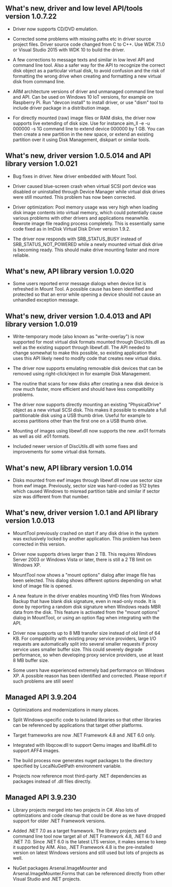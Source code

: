 
What's new, driver and low level API/tools version 1.0.7.22
-----------------------------------------------------------

* Driver now supports CD/DVD emulation.

* Corrected some problems with missing paths etc in driver source project
  files. Driver source code changed from C to C++. Use WDK 7.1.0 or Visual
  Studio 2015 with WDK 10 to build the driver.

* A few corrections to message texts and similar in low level API and command
  line tool. Also a safer way for the API to recognize the correct disk object
  as a particular virtual disk, to avoid confusion and the risk of formatting
  the wrong drive when creating and formatting a new virtual disk from command
  line.

* ARM architecture versions of driver and unmanaged command line tool and API.
  Can be used on Windows 10 IoT versions, for example on Raspberry Pi. Run
  "devcon install" to install driver, or use "dism" tool to include driver
  package in a distribution image.

* For directly mounted (raw) image files or RAM disks, the driver now supports
  live extending of disk size. Use for instance aim_ll -e -u 000000 -s 1G
  command line to extend device 000000 by 1 GB. You can then create a new
  partition in the new space, or extend an existing partition over it using
  Disk Management, diskpart or similar tools.

What's new, driver version 1.0.5.014 and API library version 1.0.021
--------------------------------------------------------------------

* Bug fixes in driver. New driver embedded with Mount Tool.

* Driver caused blue-screen crash when virtual SCSI port device was disabled
  or uninstalled through Device Manager while virtual disk drives were still
  mounted. This problem has now been corrected.

* Driver optimization: Pool memory usage was very high when loading disk image
  contents into virtual memory, which could potentially cause various problems
  with other drivers and applications meanwhile. Rewrote image file reading
  process completely. This is essentially same code fixed as in ImDisk Virtual
  Disk Driver version 1.9.2.

* The driver now responds with SRB_STATUS_BUSY instead of
  SRB_STATUS_NOT_POWERED while a newly mounted virtual disk drive is becoming
  ready. This should make drive mounting faster and more reliable.

What's new, API library version 1.0.020
---------------------------------------

* Some users reported error message dialogs when device list is refreshed in
  Mount Tool. A possible cause has been identified and protected so that an
  error while opening a device should not cause an unhandled exception message.

What's new, driver version 1.0.4.013 and API library version 1.0.019
--------------------------------------------------------------------

* Write-temporary mode (also known as "write-overlay") is now supported for
  most virtual disk formats mounted through DiscUtils.dll as well as the
  existing support through libewf.dll. The API needed to change somewhat to
  make this possible, so existing application that uses this API likely
  need to modify code that creates new virtual disks.

* The driver now supports emulating removable disk devices that can be
  removed using right-click/eject in for example Disk Management.

* The routine that scans for new disks after creating a new disk device is
  now much faster, more efficient and should have less compatibility
  problems.

* The driver now supports directly mounting an existing "PhysicalDrive"
  object as a new virtual SCSI disk. This makes it possible to emulate a
  full partitionable disk using a USB thumb drive. Useful for example to
  access partitions other than the first one on a USB thumb drive.

* Mounting of images using libewf.dll now supports the new .ex01 formats as
  well as old .e01 formats.

* Included newer version of DiscUtils.dll with some fixes and improvements
  for some virtual disk formats.

What's new, API library version 1.0.014
---------------------------------------

* Disks mounted from ewf images through libewf.dll now use sector size from
  ewf image. Previously, sector size was hard-coded as 512 bytes which
  caused Windows to misread partition table and similar if sector size was
  different from that number.

What's new, driver version 1.0.1 and API library version 1.0.013
----------------------------------------------------------------

* MountTool previously crashed on start if any disk drive in the system was
  exclusively locked by another application. This problem has been corrected
  in this version.

* Driver now supports drives larger than 2 TB. This requires Windows Server
  2003 or Windows Vista or later, there is still a 2 TB limit on Windows XP.

* MountTool now shows a "mount options" dialog after image file has been
  selected. This dialog shows different options depending on what kind of
  image file is opened.

* A new feature in the driver enables mounting VHD files from Windows Backup
  that have blank disk signature, even in read-only mode. It is done by
  reporting a random disk signature when Windows reads MBR data from the
  disk. This feature is activated from the "mount options" dialog in
  MountTool, or using an option flag when integrating with the API.

* Driver now supports up to 8 MB transfer size instead of old limit of 64 KB.
  For compatibility with existing proxy service providers, large I/O requests
  are automatically split into several smaller requests if proxy service uses
  smaller buffer size. This could severely degrade performance, so when
  developing proxy service providers, use at least 8 MB buffer size.

* Some users have experienced extremely bad performance on Windows XP. A
  possible reason has been identified and corrected. Please report if such
  problems are still seen!

Managed API 3.9.204
-------------------

* Optimizations and modernizations in many places.

* Split Windows-specific code to isolated libraries so that other libraries
  can be referenced by applications that target other platforms.

* Target frameworks are now .NET Framework 4.8 and .NET 6.0 only.

* Integrated with libqcow.dll to support Qemu images and libaff4.dll to
  support AFF4 images.

* The build process now generates nuget packages to the directory specified
  by LocalNuGetPath environment variable.

* Projects now reference most third-party .NET dependencies as packages
  instead of .dll files directly.

Managed API 3.9.230
-------------------

* Library projects merged into two projects in C#. Also lots of optimizations
  and code cleanup that could be done as we have dropped support for older
  .NET Framework versions.

* Added .NET 7.0 as a target framework. The library projects and command line
  tool now target all of .NET Framework 4.8, .NET 6.0 and .NET 7.0. Since .NET
  6.0 is the latest LTS version, it makes sense to keep it supported by AIM.
  Also, .NET Framework 4.8 is the pre-installed version on latest Windows
  versions and still used but lots of projects as well.

* NuGet packages Arsenal.ImageMounter and Arsenal.ImageMounter.Forms that
  can be referenced directly from other Visual Studio and .NET projects.
